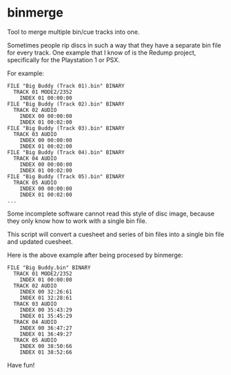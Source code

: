 # binmerge
Tool to merge multiple bin/cue tracks into one.

Sometimes people rip discs in such a way that they have a separate bin file for every track. One example that I know of is the Redump project, specifically for the Playstation 1 or PSX.

For example:

```
FILE "Big Buddy (Track 01).bin" BINARY
  TRACK 01 MODE2/2352
    INDEX 01 00:00:00
FILE "Big Buddy (Track 02).bin" BINARY
  TRACK 02 AUDIO
    INDEX 00 00:00:00
    INDEX 01 00:02:00
FILE "Big Buddy (Track 03).bin" BINARY
  TRACK 03 AUDIO
    INDEX 00 00:00:00
    INDEX 01 00:02:00
FILE "Big Buddy (Track 04).bin" BINARY
  TRACK 04 AUDIO
    INDEX 00 00:00:00
    INDEX 01 00:02:00
FILE "Big Buddy (Track 05).bin" BINARY
  TRACK 05 AUDIO
    INDEX 00 00:00:00
    INDEX 01 00:02:00
...
```

Some incomplete software cannot read this style of disc image, because they only know how to work with a single bin file.

This script will convert a cuesheet and series of bin files into a single bin file and updated cuesheet.

Here is the above example after being procesed by binmerge:
```
FILE "Big Buddy.bin" BINARY
  TRACK 01 MODE2/2352
    INDEX 01 00:00:00
  TRACK 02 AUDIO
    INDEX 00 32:26:61
    INDEX 01 32:28:61
  TRACK 03 AUDIO
    INDEX 00 35:43:29
    INDEX 01 35:45:29
  TRACK 04 AUDIO
    INDEX 00 36:47:27
    INDEX 01 36:49:27
  TRACK 05 AUDIO
    INDEX 00 38:50:66
    INDEX 01 38:52:66
```

Have fun!
